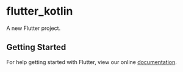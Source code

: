 # flutter_kotlin

A new Flutter project.

## Getting Started

For help getting started with Flutter, view our online
[documentation](https://flutter.io/).
